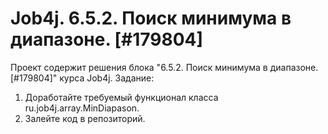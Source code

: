 # Job4j. 6.5.2. Поиск минимума в диапазоне. [#179804]
Проект содержит решения блока "6.5.2. Поиск минимума в диапазоне. [#179804]" курса Job4j.
Задание:
1. Доработайте требуемый функционал класса ru.job4j.array.MinDiapason.
2. Залейте код в репозиторий.